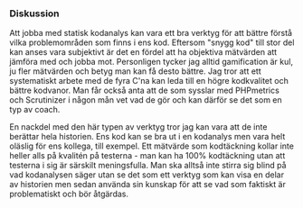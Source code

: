 ### Diskussion

Att jobba med statisk kodanalys kan vara ett bra verktyg för att bättre förstå vilka problemområden som finns i ens 
kod. Eftersom "snygg kod" till stor del kan anses vara subjektivt är det en fördel att ha objektiva mätvärden att 
jämföra med och jobba mot. Personligen tycker jag alltid gamification är kul, ju fler mätvärden och betyg man kan få 
desto bättre. Jag tror att ett systematiskt arbete med de fyra C'na kan leda till en högre kodkvalitet och bättre 
kodvanor. Man får också anta att de som sysslar med PHPmetrics och Scrutinizer i någon mån vet vad de gör och kan 
därför se det som en typ av coach. 

En nackdel med den här typen av verktyg tror jag kan vara att de inte berättar hela historien. Ens kod kan se bra ut 
i en kodanalys men vara helt oläslig för ens kollega, till exempel. Ett mätvärde som kodtäckning kollar inte heller 
alls på kvalitén på testerna - man kan ha 100% kodtäckning utan att testerna i sig är särskilt meningsfulla. Man ska 
alltså inte stirra sig blind på vad kodanalysen säger utan se det som ett verktyg som kan visa en delar av historien 
men sedan använda sin kunskap för att se vad som faktiskt är problematiskt och bör åtgärdas.
